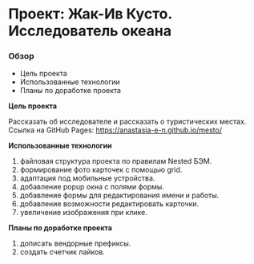 # Проект: Жак-Ив Кусто. Исследователь океана

### Обзор
* Цель проекта
* Использованные технологии
* Планы по доработке проекта

**Цель проекта**

Рассказать об исследователе и рассказать о туристических местах. Ссылка на GitHub Pages: https://anastasia-e-n.github.io/mesto/

**Использованные технологии**

1. файловая структура проекта по правилам Nested БЭМ.
2. формирование фото карточек с помощью grid.
3. адаптация под мобильные устройства. 
4. добавление popup окна с полями формы.
5. добавление формы для редактирования имени и работы.
6. добавление возможности редактировать карточки.
7. увеличение изображения при клике.

**Планы по доработке проекта**

1. дописать вендорные префиксы.
2. создать счетчик лайков.
